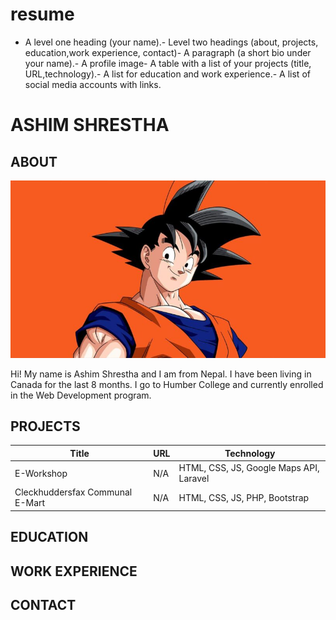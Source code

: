 # resume

- A level one heading (your name).- Level two headings (about, projects, education,work experience, contact)- A paragraph (a short bio under your name).- A profile image- A table with a list of your projects (title, URL,technology).- A list for education and work experience.- A list of social media accounts with links.

# ASHIM SHRESTHA

## ABOUT

![Profile Pic](_readme/goku-san.jpeg)

Hi! My name is Ashim Shrestha and I am from Nepal. I have been living in Canada for the last 8 months. I go to Humber College and currently enrolled in the Web Development program.

## PROJECTS

| Title |   URL  | Technology |
|-------|--------| -----------|
| E-Workshop  |   N/A |   HTML, CSS, JS, Google Maps API, Laravel  |
| Cleckhuddersfax Communal E-Mart  |   N/A |   HTML, CSS, JS, PHP, Bootstrap    |


## EDUCATION
## WORK EXPERIENCE
## CONTACT